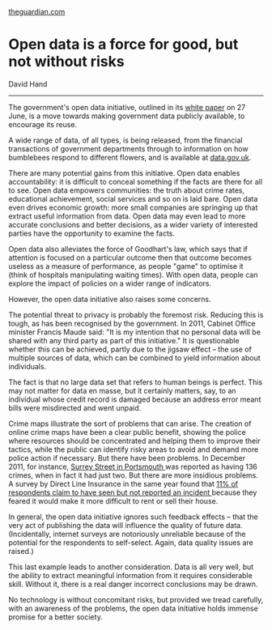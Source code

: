 [theguardian.com](https://www.theguardian.com/society/2012/jul/10/open-data-force-for-good-risks)

# Open data is a force for good, but not without risks

David Hand

---

The government's open data initiative, outlined in its [white paper](http://data.gov.uk/library/open-data-white-paper) on 27 June, is a move towards making government data publicly available, to encourage its reuse.

A wide range of data, of all types, is being released, from the financial transactions of government departments through to information on how bumblebees respond to different flowers, and is available at [data.gov.uk](http://data.gov.uk/).

There are many potential gains from this initiative. Open data enables accountability: it is difficult to conceal something if the facts are there for all to see. Open data empowers communities: the truth about crime rates, educational achievement, social services and so on is laid bare. Open data even drives economic growth: more small companies are springing up that extract useful information from data. Open data may even lead to more accurate conclusions and better decisions, as a wider variety of interested parties have the opportunity to examine the facts.

Open data also alleviates the force of Goodhart's law, which says that if attention is focused on a particular outcome then that outcome becomes useless as a measure of performance, as people "game" to optimise it (think of hospitals manipulating waiting times). With open data, people can explore the impact of policies on a wider range of indicators.

However, the open data initiative also raises some concerns.

The potential threat to privacy is probably the foremost risk. Reducing this is tough, as has been recognised by the government. In 2011, Cabinet Office minister Francis Maude said: "It is my intention that no personal data will be shared with any third party as part of this initiative." It is questionable whether this can be achieved, partly due to the jigsaw effect – the use of multiple sources of data, which can be combined to yield information about individuals.

The fact is that no large data set that refers to human beings is perfect. This may not matter for data en masse, but it certainly matters, say, to an individual whose credit record is damaged because an address error meant bills were misdirected and went unpaid.

Crime maps illustrate the sort of problems that can arise. The creation of online crime maps have been a clear public benefit, showing the police where resources should be concentrated and helping them to improve their tactics, while the public can identify risky areas to avoid and demand more police action if necessary. But there have been problems. In December 2011, for instance, [Surrey Street in Portsmouth ](http://www.bbc.co.uk/news/uk-england-hampshire-12332347)was reported as having 136 crimes, when in fact it had just two. But there are more insidious problems. A survey by Direct Line Insurance in the same year found that [11% of respondents claim to have seen but not reported an incident ](http://spatial-economics.blogspot.co.uk/2011/07/crime-nudge.html)because they feared it would make it more difficult to rent or sell their house.

In general, the open data initiative ignores such feedback effects – that the very act of publishing the data will influence the quality of future data. (Incidentally, internet surveys are notoriously unreliable because of the potential for the respondents to self-select. Again, data quality issues are raised.)

This last example leads to another consideration. Data is all very well, but the ability to extract meaningful information from it requires considerable skill. Without it, there is a real danger incorrect conclusions may be drawn.

No technology is without concomitant risks, but provided we tread carefully, with an awareness of the problems, the open data initiative holds immense promise for a better society.